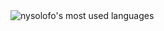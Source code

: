 <img align="center" src="https://github-readme-stats.vercel.app/api/top-langs?time_range=all_time&include_private=true&username=nysolofo&compact=true&show_icons=true&locale=en&layout=compact&theme=vue-dark&hide_border=true&exclude_repo=github-readme-stats,nysolofo.github.io&langs_count=8&size_weight=0.5&count_weight=0.5&hide=html,css,batchfile" alt="nysolofo's most used languages" />

<!--
**nysolofo/nysolofo** is a ✨ _special_ ✨ repository because its `README.md` (this file) appears on your GitHub profile.

Here are some ideas to get you started:

- 🔭 I’m currently working on ...
- 🌱 I’m currently learning ...
- 👯 I’m looking to collaborate on ...
- 🤔 I’m looking for help with ...
- 💬 Ask me about ...
- 📫 How to reach me: ...
- 😄 Pronouns: ...
- ⚡ Fun fact: ...
-->
